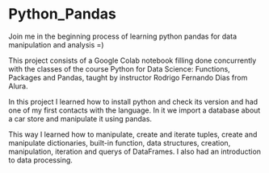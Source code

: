 # Python_Pandas
Join me in the beginning process of learning python pandas for data manipulation and analysis =)



This project consists of a Google Colab notebook filling done concurrently with the classes of the course Python for Data Science: Functions, Packages and Pandas, taught by instructor Rodrigo Fernando Dias from Alura. 

In this project I learned how to install python and check its version and had one of my first contacts with the language. In it we import a database about a car store and manipulate it using pandas. 

This way I learned how to manipulate, create and iterate tuples, create and manipulate dictionaries, built-in function, data structures, creation, manipulation, iteration and querys of DataFrames. I also had an introduction to data processing.
